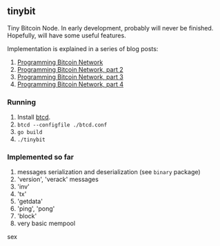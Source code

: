 ## tinybit

Tiny Bitcoin Node. In early development, probably will never be finished. Hopefully, will have some useful features.

Implementation is explained in a series of blog posts:

1. [Programming Bitcoin Network](https://jeiwan.net/posts/programming-bitcoin-network/)
1. [Programming Bitcoin Network, part 2](https://jeiwan.net/posts/programming-bitcoin-network-2/)
1. [Programming Bitcoin Network, part 3](https://jeiwan.net/posts/programming-bitcoin-network-3/)
1. [Programming Bitcoin Network, part 4](https://jeiwan.net/posts/programming-bitcoin-network-4/)

### Running
1. Install [btcd](https://github.com/btcsuite/btcd).
1. `btcd --configfile ./btcd.conf`
1. `go build`
1. `./tinybit`


### Implemented so far

1. messages serialization and deserialization (see `binary` package)
1. 'version', 'verack' messages
1. 'inv'
1. 'tx'
1. 'getdata'
1. 'ping', 'pong'
1. 'block'
1. very basic mempool

sex
